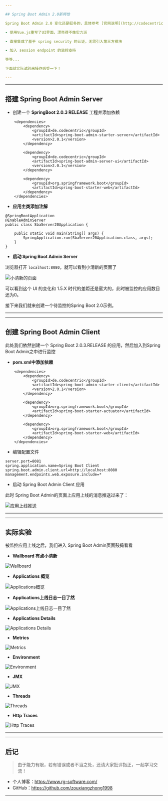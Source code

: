 ```yaml
---

## Spring Boot Admin 2.0新特性

Spring Boot Admin 2.0 变化还是挺多的，具体参考 [官网说明](http://codecentric.github.io/spring-boot-admin/current/#_changes_with_2_x)，这里列几条主要的：

- 使用Vue.js重写了UI界面，漂亮得不像实力派

- 直接集成了基于 spring security 的认证，无需引入第三方模块

- 加入 session endpoint 的监控支持

等等...

下面就实际试验来操作感受一下！

---
```


---

## 搭建 Spring Boot Admin Server

- 创建一个 **SpringBoot 2.0.3 RELEASE** 工程并添加依赖

```
    <dependencies>
        <dependency>
            <groupId>de.codecentric</groupId>
            <artifactId>spring-boot-admin-starter-server</artifactId>
            <version>2.0.1</version>
        </dependency>

        <dependency>
            <groupId>de.codecentric</groupId>
            <artifactId>spring-boot-admin-server-ui</artifactId>
            <version>2.0.1</version>
        </dependency>

        <dependency>
            <groupId>org.springframework.boot</groupId>
            <artifactId>spring-boot-starter-web</artifactId>
        </dependency>
    </dependencies>
```

- **应用主类添加注解**

```
@SpringBootApplication
@EnableAdminServer
public class SbaServer20Application {

    public static void main(String[] args) {
        SpringApplication.run(SbaServer20Application.class, args);
    }
}
```

- **启动 Spring Boot Admin Server**

浏览器打开 `localhost:8080`，就可以看到小清新的页面了

![小清新的页面](https://raw.githubusercontent.com/zouxiangzhong1998/assets/master/Spring-Boot-In-Action/spring_boot_admin2.0/smallFreshPage.jpg)

可以看到这个 UI 的变化和 1.5.X 时代的差距还是蛮大的，此时被监控的应用数目还为0。

接下来我们就来创建一个待监控的Spring Boot 2.0示例。

---

---

## 创建 Spring Boot Admin Client

此处我们依然创建一个 Spring Boot 2.0.3.RELEASE 的应用，然后加入到Spring Boot Admin之中进行监控

- **pom.xml中添加依赖**

```
    <dependencies>
        <dependency>
            <groupId>de.codecentric</groupId>
            <artifactId>spring-boot-admin-starter-client</artifactId>
            <version>2.0.1</version>
        </dependency>

        <dependency>
            <groupId>org.springframework.boot</groupId>
            <artifactId>spring-boot-starter-actuator</artifactId>
        </dependency>

        <dependency>
            <groupId>org.springframework.boot</groupId>
            <artifactId>spring-boot-starter-web</artifactId>
        </dependency>
    </dependencies>

```

- 编辑配置文件

```
server.port=8081
spring.application.name=Spring Boot Client
spring.boot.admin.client.url=http://localhost:8080
management.endpoints.web.exposure.include=*
```

- 启动 Spring Boot Admin Client 应用

此时 Spring Boot Admin的页面上应用上线的消息推送过来了：

![应用上线推送](https://raw.githubusercontent.com/zouxiangzhong1998/assets/master/Spring-Boot-In-Action/spring_boot_admin2.0/appLaunch.jpg)

---

---

## 实际实验

被监控应用上线之后，我们进入 Spring Boot Admin页面鼓捣看看

- **Wallboard 有点小清新**

![Wallboard](https://raw.githubusercontent.com/zouxiangzhong1998/assets/master/Spring-Boot-In-Action/spring_boot_admin2.0/Wallboard.jpg)

- **Applications 概览**

![Applications概览](https://raw.githubusercontent.com/zouxiangzhong1998/assets/master/Spring-Boot-In-Action/spring_boot_admin2.0/Applications.jpg)

- **Applications上线日志一目了然**

![Applications上线日志一目了然](https://raw.githubusercontent.com/zouxiangzhong1998/assets/master/Spring-Boot-In-Action/spring_boot_admin2.0/ApplicationsInfo.jpg)

- **Applications Details**

![Applications Details](https://raw.githubusercontent.com/zouxiangzhong1998/assets/master/Spring-Boot-In-Action/spring_boot_admin2.0/ApplicationsDetails.jpg)

- **Metrics**

![Metrics](https://raw.githubusercontent.com/zouxiangzhong1998/assets/master/Spring-Boot-In-Action/spring_boot_admin2.0/Metrics.jpg)

- **Environment**

![Environment](https://raw.githubusercontent.com/zouxiangzhong1998/assets/master/Spring-Boot-In-Action/spring_boot_admin2.0/Environment.jpg)

- **JMX**

![JMX](https://raw.githubusercontent.com/zouxiangzhong1998/assets/master/Spring-Boot-In-Action/spring_boot_admin2.0/JMX.jpg)

- **Threads**

![Threads](https://raw.githubusercontent.com/zouxiangzhong1998/assets/master/Spring-Boot-In-Action/spring_boot_admin2.0/Threads)

- **Http Traces**

![Http Traces](https://raw.githubusercontent.com/zouxiangzhong1998/assets/master/Spring-Boot-In-Action/spring_boot_admin2.0/HttpTraces.jpg)

---

---

## 后记


> 由于能力有限，若有错误或者不当之处，还请大家批评指正，一起学习交流！

- 个人博客：https://www.rg-software.com/
- GitHub：https://github.com/zouxiangzhong1998
---
